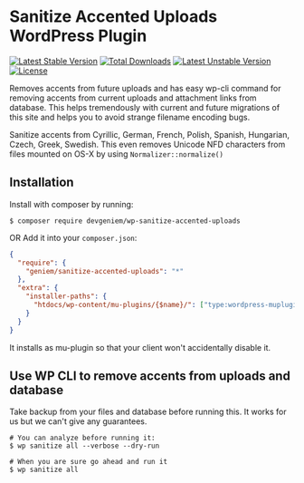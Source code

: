 # Sanitize Accented Uploads WordPress Plugin
[![Latest Stable Version](https://poser.pugx.org/devgeniem/wp-sanitize-accented-uploads/v/stable)](https://packagist.org/packages/devgeniem/wp-sanitize-accented-uploads) [![Total Downloads](https://poser.pugx.org/devgeniem/wp-sanitize-accented-uploads/downloads)](https://packagist.org/packages/devgeniem/wp-sanitize-accented-uploads) [![Latest Unstable Version](https://poser.pugx.org/devgeniem/wp-sanitize-accented-uploads/v/unstable)](https://packagist.org/packages/devgeniem/wp-sanitize-accented-uploads) [![License](https://poser.pugx.org/devgeniem/wp-sanitize-accented-uploads/license)](https://packagist.org/packages/devgeniem/wp-sanitize-accented-uploads)

Removes accents from future uploads and has easy wp-cli command for removing accents from current uploads and attachment links from database.
This helps tremendously with current and future migrations of this site and helps you to avoid strange filename encoding bugs.

Sanitize accents from Cyrillic, German, French, Polish, Spanish, Hungarian, Czech, Greek, Swedish.
This even removes Unicode NFD characters from files mounted on OS-X by using `Normalizer::normalize()`

## Installation

Install with composer by running:

```
$ composer require devgeniem/wp-sanitize-accented-uploads
```

OR Add it into your `composer.json`:

```json
{
  "require": {
    "geniem/sanitize-accented-uploads": "*"
  },
  "extra": {
    "installer-paths": {
      "htdocs/wp-content/mu-plugins/{$name}/": ["type:wordpress-muplugin"]
    }
  }
}
```
It installs as mu-plugin so that your client won't accidentally disable it.

## Use WP CLI to remove accents from uploads and database
Take backup from your files and database before running this. It works for us but we can't give any guarantees.
```
# You can analyze before running it:
$ wp sanitize all --verbose --dry-run

# When you are sure go ahead and run it
$ wp sanitize all
```